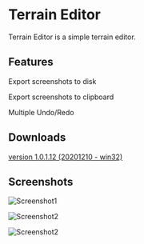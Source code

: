 # Terrain Editor
Terrain Editor is a simple terrain editor.

## Features
Export screenshots to disk

Export screenshots to clipboard

Multiple Undo/Redo

## Downloads
[version 1.0.1.12 (20201210 - win32)](https://sourceforge.net/projects/dd-terrain/files/DD_Terrain_1.0.1.12/DD_Terrain_1.0.1.12_win32.zip/download)

## Screenshots

![Screenshot1](https://i.postimg.cc/1tSH70Ky/Image2.png "Screenshot1")

![Screenshot2](https://i.postimg.cc/W377BD9g/Image1.png "Screenshot2")

![Screenshot2](https://i.postimg.cc/tChNLCpF/Image4.png "Screenshot3")

